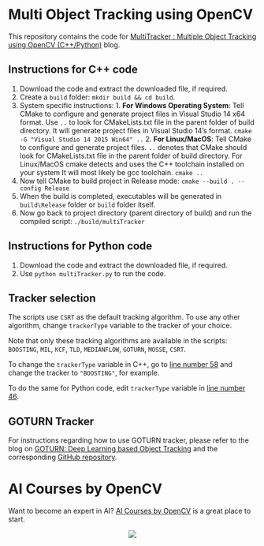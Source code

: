 # Multi Object Tracking using OpenCV

This repository contains the code for
[MultiTracker : Multiple Object Tracking using OpenCV (C++/Python)](https://www.learnopencv.com/multitracker-multiple-object-tracking-using-opencv-c-python/)
blog.

## Instructions for C++ code

1. Download the code and extract the downloaded file, if required.
2. Create a `build` folder: `mkdir build && cd build`.
3. System specific instructions: 1. **For Windows Operating System**: Tell CMake
   to configure and generate project files in Visual Studio 14 x64 format. Use
   `..` to look for CMakeLists.txt file in the parent folder of build directory.
   It will generate project files in Visual Studio 14’s format.
   `cmake -G "Visual Studio 14 2015 Win64" ..` 2. **For Linux/MacOS**: Tell
   CMake to configure and generate project files. `..` denotes that CMake should
   look for CMakeLists.txt file in the parent folder of build directory. For
   Linux/MacOS cmake detects and uses the C++ toolchain installed on your system
   It will most likely be gcc toolchain. `cmake ..`
4. Now tell CMake to build project in Release mode:
   `cmake --build . --config Release`
5. When the build is completed, executables will be generated in `build\Release`
   folder or `build` folder itself.
6. Now go back to project directory (parent directory of build) and run the
   compiled script: `./build/multiTracker`

## Instructions for Python code

1. Download the code and extract the downloaded file, if required.
2. Use `python multiTracker.py` to run the code.

## Tracker selection

The scripts use `CSRT` as the default tracking algorithm. To use any other
algorithm, change `trackerType` variable to the tracker of your choice.

Note that only these tracking algorithms are available in the scripts:
`BOOSTING`, `MIL`, `KCF`, `TLD`, `MEDIANFLOW`, `GOTURN`, `MOSSE`, `CSRT`.

To change the `trackerType` variable in C++, go to
[line number 58](https://github.com/spmallick/learnopencv/blob/master/MultiObjectTracker/multiTracker.cpp#L58)
and change the tracker to `"BOOSTING"`, for example.

To do the same for Python code, edit `trackerType` variable in
[line number 46](https://github.com/spmallick/learnopencv/blob/master/MultiObjectTracker/multiTracker.py#L46).

## GOTURN Tracker

For instructions regarding how to use GOTURN tracker, please refer to the blog
on
[GOTURN: Deep Learning based Object Tracking](https://www.learnopencv.com/goturn-deep-learning-based-object-tracking)
and the corresponding
[GitHub repository](https://github.com/spmallick/learnopencv/tree/master/GOTURN).

# AI Courses by OpenCV

Want to become an expert in AI?
[AI Courses by OpenCV](https://opencv.org/courses/) is a great place to start.

<a href="https://opencv.org/courses/">
<p align="center">
<img src="https://www.learnopencv.com/wp-content/uploads/2020/04/AI-Courses-By-OpenCV-Github.png">
</p>
</a>
